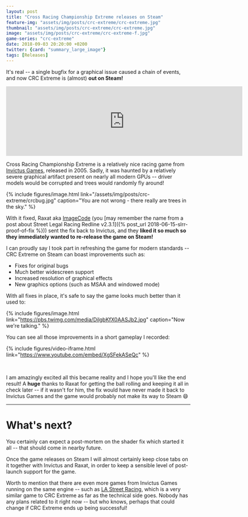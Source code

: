 ```yaml
---
layout: post
title: "Cross Racing Championship Extreme releases on Steam"
feature-img: "assets/img/posts/crc-extreme/crc-extreme.jpg"
thumbnail: "assets/img/posts/crc-extreme/crc-extreme.jpg"
image: "assets/img/posts/crc-extreme/crc-extreme-f.jpg"
game-series: "crc-extreme"
date: 2018-09-03 20:20:00 +0200
twitter: {card: "summary_large_image"}
tags: [Releases]
---
```


It's real -- a single bugfix for a graphical issue caused a chain of events, and now CRC Extreme is (almost) **out on Steam!**

<div class="center-blocks">
<iframe src="https://store.steampowered.com/widget/925550/" frameborder="0" width="646" height="190"></iframe>
</div>

Cross Racing Championship Extreme is a relatively nice racing game from [Invictus Games](http://invictus.com/), released in 2005.
Sadly, it was haunted by a relatively severe graphical artifact present on nearly all modern GPUs -- driver models would be corrupted
and trees would randomly fly around!

{% include figures/image.html link="/assets/img/posts/crc-extreme/crcbug.jpg" caption="You are not wrong - there really are trees in the sky." %}

With it fixed, Raxat aka [ImageCode](http://image-code.com/) (you [may remember the name from a post about Street Legal Racing Redline v2.3.1]({% post_url 2018-06-15-slrr-proof-of-fix %}))
sent the fix back to Invictus, and they **liked it so much so they immediately wanted to re-release the game on Steam!**

I can proudly say I took part in refreshing the game for modern standards -- CRC Extreme on Steam can boast improvements such as:

* Fixes for original bugs
* Much better widescreen support
* Increased resolution of graphical effects
* New graphics options (such as MSAA and windowed mode)

With all fixes in place, it's safe to say the game looks much better than it used to:

{% include figures/image.html link="https://pbs.twimg.com/media/DilgbKfX0AASJb2.jpg" caption="Now we're talking." %}

You can see all those improvements in a short gameplay I recorded:

{% include figures/video-iframe.html link="https://www.youtube.com/embed/XgSFekASeQc" %}

<br>

I am amazingly excited all this became reality and I hope you'll like the end result! A **huge** thanks to Raxat for getting the ball rolling and keeping it all in check later --
if it wasn't for him, the fix would have never made it back to Invictus Games and the game would probably not make its way to Steam 😄

***

# What's next?

You certainly can expect a post-mortem on the shader fix which started it all -- that should come in nearby future.

Once the game releases on Steam I will almost certainly keep close tabs on it together with Invictus and Raxat,
in order to keep a sensible level of post-launch support for the game.

Worth to mention that there are even more games from Invictus Games running on the same engine -- such as [LA Street Racing](https://en.wikipedia.org/wiki/L.A._Street_Racing),
which is a very similar game to CRC Extreme as far as the technical side goes.
Nobody has any plans related to it right now -- but who knows, perhaps that could change if CRC Extreme ends up being successful!